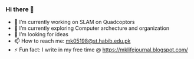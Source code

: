 
<!--
**mehhdiii/mehhdiii** is a ✨ _special_ ✨ repository because its `README.md` (this file) appears on your GitHub profile.

Here are some ideas to get you started:
-->
<!-- ![my flyer](https://user-images.githubusercontent.com/60067141/121791883-2b1c1f00-cc08-11eb-8b73-4d81ae1a8dcd.png)

 -->
### Hi there 👋

- 🔭 I’m currently working on SLAM on Quadcoptors
- 🌱 I’m currently exploring Computer archecture and organization
- 👯 I’m looking for ideas
- 📫 How to reach me: mk05198@st.habib.edu.pk
- ⚡ Fun fact: I write in my free time @ https://mklifejournal.blogspot.com/




